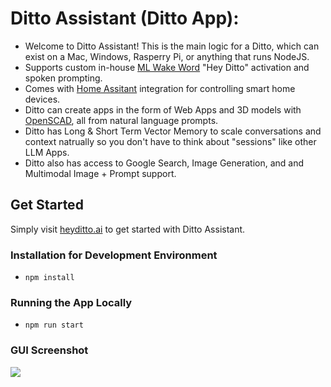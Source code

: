 # Ditto Assistant (Ditto App):

- Welcome to Ditto Assistant! This is the main logic for a Ditto, which can exist on a Mac, Windows, Rasperry Pi, or anything that runs NodeJS.
- Supports custom in-house [ML Wake Word](https://github.com/omarzanji/ditto_activation) "Hey Ditto" activation and spoken prompting.
- Comes with [Home Assitant](https://www.home-assistant.io/) integration for controlling smart home devices.
- Ditto can create apps in the form of Web Apps and 3D models with [OpenSCAD](https://openscad.org/), all from natural language prompts.
- Ditto has Long & Short Term Vector Memory to scale conversations and context natrually so you don't have to think about "sessions" like other LLM Apps.
- Ditto also has access to Google Search, Image Generation, and and Multimodal Image + Prompt support.

## Get Started

Simply visit [heyditto.ai](https://heyditto.ai) to get started with Ditto Assistant.

### Installation for Development Environment

- `npm install`

### Running the App Locally

- `npm run start`

### GUI Screenshot

![](/images/ui.png)
